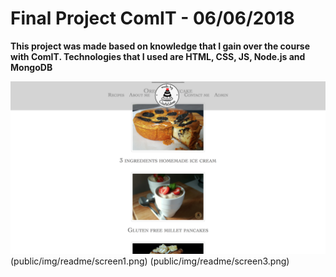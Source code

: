 # Final Project ComIT - 06/06/2018 

**This project was made based on knowledge that I gain over the course with ComIT. Technologies that I used are HTML, CSS, JS, Node.js and MongoDB**

![Website screenshots](public/img/readme/screen2.png)
(public/img/readme/screen1.png)
(public/img/readme/screen3.png)